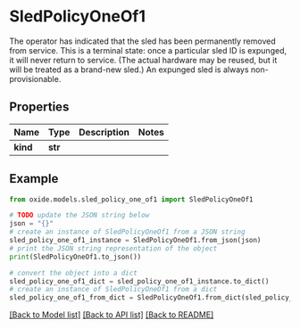 # SledPolicyOneOf1

The operator has indicated that the sled has been permanently removed from service.  This is a terminal state: once a particular sled ID is expunged, it will never return to service. (The actual hardware may be reused, but it will be treated as a brand-new sled.)  An expunged sled is always non-provisionable.

## Properties

Name | Type | Description | Notes
------------ | ------------- | ------------- | -------------
**kind** | **str** |  | 

## Example

```python
from oxide.models.sled_policy_one_of1 import SledPolicyOneOf1

# TODO update the JSON string below
json = "{}"
# create an instance of SledPolicyOneOf1 from a JSON string
sled_policy_one_of1_instance = SledPolicyOneOf1.from_json(json)
# print the JSON string representation of the object
print(SledPolicyOneOf1.to_json())

# convert the object into a dict
sled_policy_one_of1_dict = sled_policy_one_of1_instance.to_dict()
# create an instance of SledPolicyOneOf1 from a dict
sled_policy_one_of1_from_dict = SledPolicyOneOf1.from_dict(sled_policy_one_of1_dict)
```
[[Back to Model list]](../README.md#documentation-for-models) [[Back to API list]](../README.md#documentation-for-api-endpoints) [[Back to README]](../README.md)


